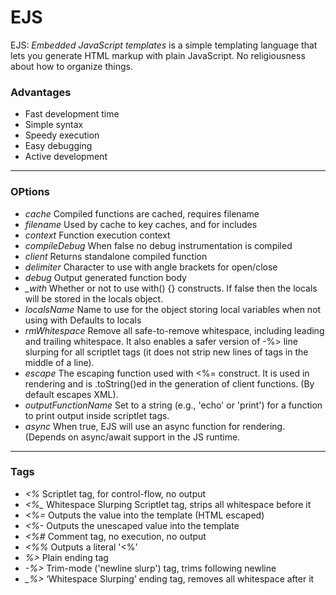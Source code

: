 # EJS
EJS: *Embedded JavaScript templates* is a simple templating language that lets you generate HTML markup with plain JavaScript. No religiousness about how to organize things.<br />
### Advantages

- Fast development time
- Simple syntax
- Speedy execution
- Easy debugging
- Active development

__________________________________________________________________________
### OPtions

- *cache* Compiled functions are cached, requires filename
- *filename* Used by cache to key caches, and for includes
- *context* Function execution context
- *compileDebug* When false no debug instrumentation is compiled
- *client* Returns standalone compiled function
- *delimiter* Character to use with angle brackets for open/close
- *debug* Output generated function body
- *_with* Whether or not to use with() {} constructs. If false then the locals will be stored in the locals object.
- *localsName* Name to use for the object storing local variables when not using with Defaults to locals
- *rmWhitespace* Remove all safe-to-remove whitespace, including leading and trailing whitespace. It also enables a safer version of -%> line slurping for all scriptlet tags (it does not strip new lines of tags in the middle of a line).
- *escape* The escaping function used with <%= construct. It is used in rendering and is .toString()ed in the generation of client functions. (By default escapes XML).
- *outputFunctionName* Set to a string (e.g., 'echo' or 'print') for a function to print output inside scriptlet tags.
- *async* When true, EJS will use an async function for rendering. (Depends on async/await support in the JS runtime.
------------------------------------------
### Tags

- *<%* Scriptlet tag, for control-flow, no output
- *<%_* Whitespace Slurping Scriptlet tag, strips all whitespace before it
- *<%=* Outputs the value into the template (HTML escaped)
- *<%-* Outputs the unescaped value into the template
- *<%#* Comment tag, no execution, no output
- *<%%* Outputs a literal '<%'
- *%>* Plain ending tag
- *-%>* Trim-mode ('newline slurp') tag, trims following newline
- *_%>* ‘Whitespace Slurping’ ending tag, removes all whitespace after it